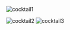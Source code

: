 ![cocktail1](https://github.com/HungKhanhDao/Thai-Hung-Shop/assets/160310826/0be93405-3a76-4baf-877d-0adf1dd0a7cb)

![cocktail2](https://github.com/HungKhanhDao/Thai-Hung-Shop/assets/160310826/dee1bfe6-9456-4477-86d6-d510d89ebfa9)
![cocktail3](https://github.com/HungKhanhDao/Thai-Hung-Shop/assets/160310826/fc309b81-96fe-4eed-86b2-bd6f38729298)
